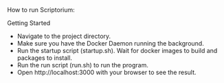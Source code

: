How to run Scriptorium:

Getting Started

- Navigate to the project directory.
- Make sure you have the Docker Daemon running the background.
- Run the startup script (startup.sh). Wait for docker images to build and packages to install.
- Run the run script (run.sh) to run the program.
- Open http://localhost:3000 with your browser to see the result.

